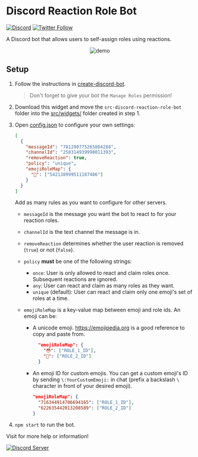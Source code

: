 # Discord Reaction Role Bot

[![Discord](https://discord.com/api/guilds/258167954913361930/embed.png)](https://discord.gg/WjEFnzC) [![Twitter Follow](https://img.shields.io/twitter/follow/peterthehan.svg?style=social)](https://twitter.com/peterthehan)

A Discord bot that allows users to self-assign roles using reactions.

<div align="center">
  <img
    src="https://raw.githubusercontent.com/peterthehan/discord-reaction-role-bot/master/assets/demo.gif"
    alt="demo"
  />
</div>

## Setup

1. Follow the instructions in [create-discord-bot](https://github.com/peterthehan/create-discord-bot).

   > Don't forget to give your bot the `Manage Roles` permission!

2. Download this widget and move the `src-discord-reaction-role-bot` folder into the [src/widgets/](https://github.com/peterthehan/create-discord-bot/tree/master/app/src/widgets) folder created in step 1.

3. Open [config.json](https://github.com/peterthehan/discord-reaction-role-bot/blob/master/src-discord-reaction-role-bot/config.json) to configure your own settings:

   ```json
   [
     {
       "messageId": "781290775265804288",
       "channelId": "258314939998011393",
       "removeReaction": true,
       "policy": "unique",
       "emojiRoleMap": {
         "🎉": ["542138999511187486"]
       }
     }
   ]
   ```

   Add as many rules as you want to configure for other servers.

   - `messageId` is the message you want the bot to react to for your reaction roles.
   - `channelId` is the text channel the message is in.
   - `removeReaction` determines whether the user reaction is removed (`true`) or not (`false`).
   - `policy` **must** be one of the following strings:

     - `once`: User is only allowed to react and claim roles once. Subsequent reactions are ignored.
     - `any`: User can react and claim as many roles as they want.
     - `unique` (default): User can react and claim only one emoji's set of roles at a time.

   - `emojiRoleMap` is a key-value map between emoji and role ids. An emoji can be:

     - A unicode emoji. https://emojipedia.org is a good reference to copy and paste from.

       ```json
         "emojiRoleMap": {
           "😳": ["ROLE_1_ID"],
           "🥺": ["ROLE_2_ID"]
         }
       ```

     - An emoji ID for custom emojis. You can get a custom emoji's ID by sending `\:YourCustomEmoji:` in chat (prefix a backslash `\` character in front of your desired emoji).

       ```json
       "emojiRoleMap": {
         "716344914706694165": ["ROLE_1_ID"],
         "622635442013208589": ["ROLE_2_ID"]
       }
       ```

4. `npm start` to run the bot.

Visit for more help or information!

<a href="https://discord.gg/WjEFnzC">
  <img src="https://discordapp.com/api/guilds/258167954913361930/embed.png?style=banner2" title="Discord Server"/>
</a>
